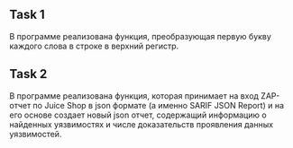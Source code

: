 ## Task 1

В программе реализована функция, преобразующая первую букву каждого слова в строке в верхний регистр.

## Task 2

В программе реализована функция, которая принимает на вход ZAP-отчет по Juice Shop в json формате (а именно SARIF JSON Report) и на его основе создает новый json отчет, содержащий информацию о найденных уязвимостях и числе доказательств проявления данных уязвимостей.